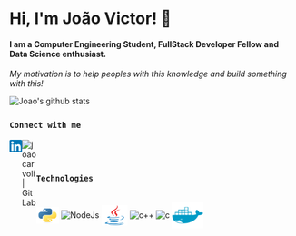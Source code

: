# Hi, I'm João Victor! 👋
#### I am a Computer Engineering Student, FullStack Developer Fellow and Data Science enthusiast.
*My motivation is to help peoples with this knowledge and build something with this!*

![Joao's github stats](https://github-readme-stats.vercel.app/api?username=joaocarvoli)


### `Connect with me`

[<img align="left"  width="22px" src="https://github.com/joaocarvoli/joaocarvoli/blob/main/logo/174857.png" />][linkedin]
[<img align="left" alt="joaocarvoli | GitLab" width="25px" src="https://cdn.freebiesupply.com/logos/large/2x/gitlab-logo-png-transparent.png" />][gitlab]

<br />
<br />


### `Technologies`

<div style="display: inline_block"><br>
  <img align="center" alt="Python" height="30" width="40" src="https://raw.githubusercontent.com/devicons/devicon/master/icons/python/python-original.svg">
  <img align="center" alt="NodeJs" height="35" width="31" src="https://suporte.alclaudius.com.br/static/img/logo/javascript-logo.png">
   <img align="center" alt="Java" height="36" width="46" src="https://raw.githubusercontent.com/devicons/devicon/2ae2a900d2f041da66e950e4d48052658d850630/icons/java/java-original.svg">
  <img align="center" alt="c++" height="35" width="31" src="https://visualpharm.com/assets/4/C++-595b40b65ba036ed117d3edb.svg">
  <img align="center" alt="c" height="35" width="31" src="https://visualpharm.com/assets/698/C%20Programming-595b40b65ba036ed117d3edc.svg">
  <img align="center" alt="Docker" height="46" width="56" src="https://raw.githubusercontent.com/devicons/devicon/2ae2a900d2f041da66e950e4d48052658d850630/icons/docker/docker-plain.svg">
</div>

[linkedin]: https://www.linkedin.com/in/joaocarvoli/
[gitlab]: https://gitlab.com/joaocarvoli/

